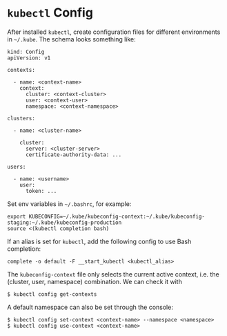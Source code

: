 # `kubectl` Config

After installed `kubectl`, create configuration files for different environments in `~/.kube`. The schema looks something like:

```
kind: Config
apiVersion: v1

contexts:

  - name: <context-name>
    context:
      cluster: <context-cluster>
      user: <context-user>
      namespace: <context-namespace>

clusters:

  - name: <cluster-name>

    cluster:
      server: <cluster-server>
      certificate-authority-data: ...

users:

  - name: <username>
    user:
      token: ...
```

Set env variables in `~/.bashrc`, for example:

```
export KUBECONFIG=~/.kube/kubeconfig-context:~/.kube/kubeconfig-staging:~/.kube/kubeconfig-production
source <(kubectl completion bash)
```

If an alias is set for `kubectl`, add the following config to use Bash completion:

```
complete -o default -F __start_kubectl <kubectl_alias>
```

The `kubeconfig-context` file only selects the current active context, i.e. the (cluster, user, namespace) combination. We can check it with

```console
$ kubectl config get-contexts
```

A default namespace can also be set through the console:

```console
$ kubectl config set-context <context-name> --namespace <namespace>
$ kubectl config use-context <context-name>
```
